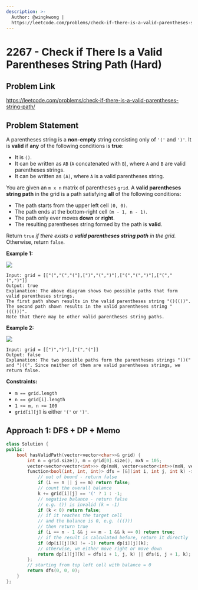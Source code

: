 ```yaml
---
description: >-
  Author: @wingkwong |
  https://leetcode.com/problems/check-if-there-is-a-valid-parentheses-string-path/
---
```


# 2267 - Check if There Is a Valid Parentheses String Path (Hard)

## Problem Link

https://leetcode.com/problems/check-if-there-is-a-valid-parentheses-string-path/

## Problem Statement

A parentheses string is a **non-empty** string consisting only of `'('` and `')'`. It is **valid** if **any** of the following conditions is **true**:

* It is `()`.
* It can be written as `AB` (`A` concatenated with `B`), where `A` and `B` are valid parentheses strings.
* It can be written as `(A)`, where `A` is a valid parentheses string.

You are given an `m x n` matrix of parentheses `grid`. A **valid parentheses string path** in the grid is a path satisfying **all** of the following conditions:

* The path starts from the upper left cell `(0, 0)`.
* The path ends at the bottom-right cell `(m - 1, n - 1)`.
* The path only ever moves **down** or **right**.
* The resulting parentheses string formed by the path is **valid**.

Return `true` _if there exists a **valid parentheses string path** in the grid._ Otherwise, return `false`.



**Example 1:**

![](https://assets.leetcode.com/uploads/2022/03/15/example1drawio.png)

```
Input: grid = [["(","(","("],[")","(",")"],["(","(",")"],["(","(",")"]]
Output: true
Explanation: The above diagram shows two possible paths that form valid parentheses strings.
The first path shown results in the valid parentheses string "()(())".
The second path shown results in the valid parentheses string "((()))".
Note that there may be other valid parentheses string paths.
```

**Example 2:**

![](https://assets.leetcode.com/uploads/2022/03/15/example2drawio.png)

```
Input: grid = [[")",")"],["(","("]]
Output: false
Explanation: The two possible paths form the parentheses strings "))(" and ")((". Since neither of them are valid parentheses strings, we return false. 
```

**Constraints:**

* `m == grid.length`
* `n == grid[i].length`
* `1 <= m, n <= 100`
* `grid[i][j]` is either `'('` or `')'`.

## Approach 1: DFS + DP + Memo

<SolutionAuthor name="@wingkwong"/>

```cpp
class Solution {
public:
    bool hasValidPath(vector<vector<char>>& grid) {
        int n = grid.size(), m = grid[0].size(), mxN = 105;
        vector<vector<vector<int>>> dp(mxN, vector<vector<int>>(mxN, vector<int>(mxN * 2, -1)));
        function<bool(int, int, int)> dfs = [&](int i, int j, int k) -> bool {
            // out of bound - return false
            if (i == n || j == m) return false;
            // count the overall balance
            k += grid[i][j] == '(' ? 1 : -1;
            // negative balance - return false
            // e.g. ()) is invalid (k = -1)
            if (k < 0) return false;
            // if it reaches the target cell 
            // and the balance is 0, e.g. ((()))
            // then return true 
            if (i == n - 1 && j == m - 1 && k == 0) return true;
            // if the result is calculated before, return it directly
            if (dp[i][j][k] != -1) return dp[i][j][k];
            // otherwise, we either move right or move down
            return dp[i][j][k] = dfs(i + 1, j, k) || dfs(i, j + 1, k);
        };
        // starting from top left cell with balance = 0
        return dfs(0, 0, 0);
    }
};
```

